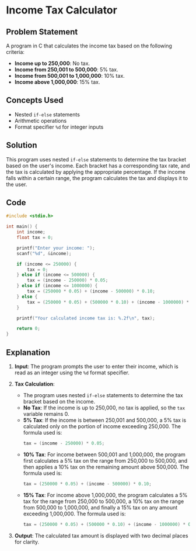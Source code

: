 # Income Tax Calculator

## Problem Statement
A program in C that calculates the income tax based on the following criteria:
- **Income up to 250,000**: No tax.
- **Income from 250,001 to 500,000**: 5% tax.
- **Income from 500,001 to 1,000,000**: 10% tax.
- **Income above 1,000,000**: 15% tax.

## Concepts Used
- Nested `if-else` statements
- Arithmetic operations
- Format specifier `%d` for integer inputs

## Solution
This program uses nested `if-else` statements to determine the tax bracket based on the user's income. Each bracket has a corresponding tax rate, and the tax is calculated by applying the appropriate percentage. If the income falls within a certain range, the program calculates the tax and displays it to the user.

## Code

```c
#include <stdio.h>

int main() {
    int income;
    float tax = 0;

    printf("Enter your income: ");
    scanf("%d", &income);

    if (income <= 250000) {
        tax = 0;
    } else if (income <= 500000) {
        tax = (income - 250000) * 0.05;
    } else if (income <= 1000000) {
        tax = (250000 * 0.05) + (income - 500000) * 0.10;
    } else {
        tax = (250000 * 0.05) + (500000 * 0.10) + (income - 1000000) * 0.15;
    }

    printf("Your calculated income tax is: %.2f\n", tax);

    return 0;
}
```

## Explanation

1. **Input**: The program prompts the user to enter their income, which is read as an integer using the `%d` format specifier.

2. **Tax Calculation**:
   - The program uses nested `if-else` statements to determine the tax bracket based on the income.
   - **No Tax**: If the income is up to 250,000, no tax is applied, so the `tax` variable remains 0.
   - **5% Tax**: If the income is between 250,001 and 500,000, a 5% tax is calculated only on the portion of income exceeding 250,000. The formula used is:
     ```c
     tax = (income - 250000) * 0.05;
     ```
   - **10% Tax**: For income between 500,001 and 1,000,000, the program first calculates a 5% tax on the range from 250,000 to 500,000, and then applies a 10% tax on the remaining amount above 500,000. The formula used is:
     ```c
     tax = (250000 * 0.05) + (income - 500000) * 0.10;
     ```
   - **15% Tax**: For income above 1,000,000, the program calculates a 5% tax for the range from 250,000 to 500,000, a 10% tax on the range from 500,000 to 1,000,000, and finally a 15% tax on any amount exceeding 1,000,000. The formula used is:
     ```c
     tax = (250000 * 0.05) + (500000 * 0.10) + (income - 1000000) * 0.15;
     ```

3. **Output**: The calculated tax amount is displayed with two decimal places for clarity.




